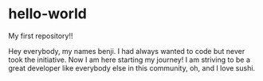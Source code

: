 # hello-world
My first repository!!

Hey everybody, my names benji. I had always wanted to code but never took the initiative. Now I am here starting my journey!
I am striving to be a great developer like everybody else in this community, oh, and I love sushi. 

